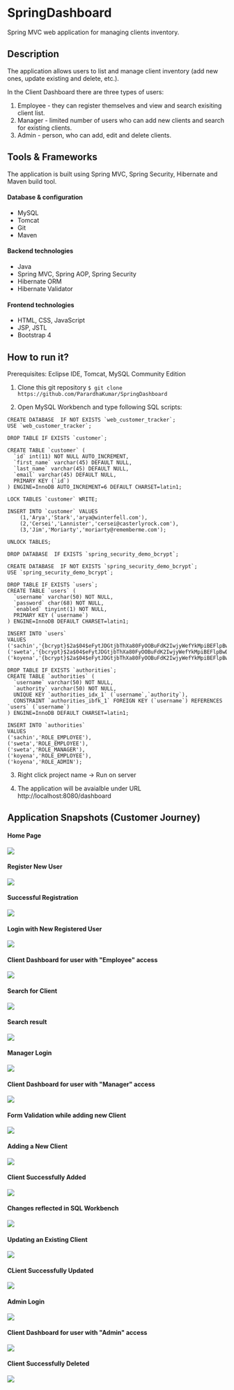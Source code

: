 # SpringDashboard
Spring MVC web application for managing clients inventory.


## Description
The application allows users to list and manage client inventory (add new ones, update existing and delete, etc.).

In the Client Dashboard there are three types of users:

1. Employee - they can register themselves and view and search exisiting client list.
2. Manager - limited number of users who can add new clients and search for existing clients. 
3. Admin - person, who can add, edit and delete clients.

## Tools & Frameworks
The application is built using Spring MVC, Spring Security, Hibernate and Maven build tool.

#### Database & configuration

- MySQL
- Tomcat
- Git
- Maven

#### Backend technologies

- Java
- Spring MVC, Spring AOP, Spring Security
- Hibernate ORM
- Hibernate Validator

#### Frontend technologies

- HTML, CSS, JavaScript
- JSP, JSTL
- Bootstrap 4

## How to run it?
Prerequisites: Eclipse IDE, Tomcat, MySQL Community Edition

1. Clone this git repository
`$ git clone https://github.com/ParardhaKumar/SpringDashboard`

2. Open MySQL Workbench and type following SQL scripts:
``` mysql 
CREATE DATABASE  IF NOT EXISTS `web_customer_tracker`;
USE `web_customer_tracker`;

DROP TABLE IF EXISTS `customer`;

CREATE TABLE `customer` (
  `id` int(11) NOT NULL AUTO_INCREMENT,
  `first_name` varchar(45) DEFAULT NULL,
  `last_name` varchar(45) DEFAULT NULL,
  `email` varchar(45) DEFAULT NULL,
  PRIMARY KEY (`id`)
) ENGINE=InnoDB AUTO_INCREMENT=6 DEFAULT CHARSET=latin1;

LOCK TABLES `customer` WRITE;

INSERT INTO `customer` VALUES 
	(1,'Arya','Stark','arya@winterfell.com'),
	(2,'Cersei','Lannister','cersei@casterlyrock.com'),
	(3,'Jim','Moriarty','moriarty@rememberme.com');

UNLOCK TABLES;
```

``` mysql 
DROP DATABASE  IF EXISTS `spring_security_demo_bcrypt`;

CREATE DATABASE  IF NOT EXISTS `spring_security_demo_bcrypt`;
USE `spring_security_demo_bcrypt`;

DROP TABLE IF EXISTS `users`;
CREATE TABLE `users` (
  `username` varchar(50) NOT NULL,
  `password` char(68) NOT NULL,
  `enabled` tinyint(1) NOT NULL,
  PRIMARY KEY (`username`)
) ENGINE=InnoDB DEFAULT CHARSET=latin1;

INSERT INTO `users` 
VALUES 
('sachin','{bcrypt}$2a$04$eFytJDGtjbThXa80FyOOBuFdK2IwjyWefYkMpiBEFlpBwDH.5PM0K',1),
('sweta','{bcrypt}$2a$04$eFytJDGtjbThXa80FyOOBuFdK2IwjyWefYkMpiBEFlpBwDH.5PM0K',1),
('koyena','{bcrypt}$2a$04$eFytJDGtjbThXa80FyOOBuFdK2IwjyWefYkMpiBEFlpBwDH.5PM0K',1);

DROP TABLE IF EXISTS `authorities`;
CREATE TABLE `authorities` (
  `username` varchar(50) NOT NULL,
  `authority` varchar(50) NOT NULL,
  UNIQUE KEY `authorities_idx_1` (`username`,`authority`),
  CONSTRAINT `authorities_ibfk_1` FOREIGN KEY (`username`) REFERENCES `users` (`username`)
) ENGINE=InnoDB DEFAULT CHARSET=latin1;

INSERT INTO `authorities` 
VALUES 
('sachin','ROLE_EMPLOYEE'),
('sweta','ROLE_EMPLOYEE'),
('sweta','ROLE_MANAGER'),
('koyena','ROLE_EMPLOYEE'),
('koyena','ROLE_ADMIN');

```

3. Right click project name -> Run on server

4. The application will be avaialble under URL http://localhost:8080/dashboard

## Application Snapshots (Customer Journey)

#### Home Page

![](https://github.com/ParardhaKumar/SpringDashboard/blob/master/img/HomePage.png)

#### Register New User
![](https://github.com/ParardhaKumar/SpringDashboard/blob/master/img/Register.png)

#### Successful Registration
![](https://github.com/ParardhaKumar/SpringDashboard/blob/master/img/Successful%20Registration.png)

#### Login with New Registered User
![](https://github.com/ParardhaKumar/SpringDashboard/blob/master/img/EmployeeLogin.png)

#### Client Dashboard for user with "Employee" access
![](https://github.com/ParardhaKumar/SpringDashboard/blob/master/img/EmployeeUser.png)

#### Search for Client
![](https://github.com/ParardhaKumar/SpringDashboard/blob/master/img/SearchJack.png)

#### Search result
![](https://github.com/ParardhaKumar/SpringDashboard/blob/master/img/FindJack.png)

#### Manager Login
![](https://github.com/ParardhaKumar/SpringDashboard/blob/master/img/ManagerLogin.png)

#### Client Dashboard for user with "Manager" access
![](https://github.com/ParardhaKumar/SpringDashboard/blob/master/img/ManagerListing.png)

#### Form Validation while adding new Client
![](https://github.com/ParardhaKumar/SpringDashboard/blob/master/img/FormValidation.png)

#### Adding a New Client
![](https://github.com/ParardhaKumar/SpringDashboard/blob/master/img/AddUser.png)

#### Client Successfully Added
![](https://github.com/ParardhaKumar/SpringDashboard/blob/master/img/UserAddded.png)

#### Changes reflected in SQL Workbench
![](https://github.com/ParardhaKumar/SpringDashboard/blob/master/img/Workbench.png)

#### Updating an Existing Client
![](https://github.com/ParardhaKumar/SpringDashboard/blob/master/img/ManagerUpdate.png)

#### CLient Successfully Updated
![](https://github.com/ParardhaKumar/SpringDashboard/blob/master/img/UserUpdate.png)

#### Admin Login
![](https://github.com/ParardhaKumar/SpringDashboard/blob/master/img/AdminLogin.png)

#### Client Dashboard for user with "Admin" access
![](https://github.com/ParardhaKumar/SpringDashboard/blob/master/img/AdminListing.png)

#### Client Successfully Deleted
![](https://github.com/ParardhaKumar/SpringDashboard/blob/master/img/DeletedClient.png)
